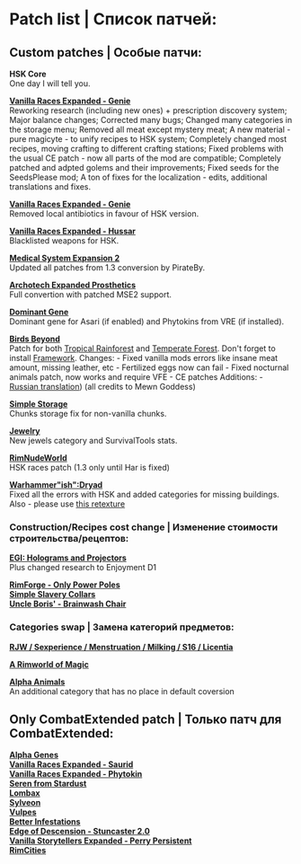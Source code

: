 # Patch list | Список патчей:

## Custom patches | Особые патчи:
**HSK Core**<br>
One day I will tell you.

**[Vanilla Races Expanded - Genie](https://steamcommunity.com/sharedfiles/filedetails/?id=2901424072)**<br>
Reworking research (including new ones) + prescription discovery system;
Major balance changes;
Corrected many bugs;
Changed many categories in the storage menu;
Removed all meat except mystery meat;
A new material - pure magicyte - to unify recipes to HSK system;
Completely changed most recipes, moving crafting to different crafting stations;
Fixed problems with the usual CE patch - now all parts of the mod are compatible;
Completely patched and adpted golems and their improvements;
Fixed seeds for the SeedsPlease mod;
A ton of fixes for the localization - edits, additional translations and fixes.

**[Vanilla Races Expanded - Genie](https://steamcommunity.com/sharedfiles/filedetails/?id=2901424072)**<br>
Removed local antibiotics in favour of HSK version.

**[Vanilla Races Expanded - Hussar](https://steamcommunity.com/sharedfiles/filedetails/?id=2893586390)**<br>
Blacklisted weapons for HSK.

**[Medical System Expansion 2](https://steamcommunity.com/sharedfiles/filedetails/?id=2056706586)**<br>
Updated all patches from 1.3 conversion by PirateBy.

**[Archotech Expanded Prosthetics](https://steamcommunity.com/sharedfiles/filedetails/?id=1467604976)**<br>
Full convertion with patched MSE2 support.

**[Dominant Gene](https://steamcommunity.com/sharedfiles/filedetails/?id=2884110898)**<br>
Dominant gene for Asari (if enabled) and Phytokins from VRE (if installed).

**[Birds Beyond](https://steamcommunity.com/sharedfiles/filedetails/?id=2889889049)**<br>
Patch for both [Tropical Rainforest](https://steamcommunity.com/sharedfiles/filedetails/?id=2794752505) and [Temperate Forest](https://steamcommunity.com/sharedfiles/filedetails/?id=2591791695). Don't forget to install [Framework](https://steamcommunity.com/sharedfiles/filedetails/?id=2889889049).
  Changes:
    - Fixed vanilla mods errors like insane meat amount, missing leather, etc
    - Fertilized eggs now can fail
    - Fixed nocturnal animals patch, now works and require VFE
    - CE patches
  Additions:
    - [Russian translation](https://steamcommunity.com/sharedfiles/filedetails/?id=2950642433)) (all credits to Mewn Goddess)

**[Simple Storage](https://discord.com/channels/272340793174392832/1063821520423633016)**<br>
Chunks storage fix for non-vanilla chunks.

**[Jewelry](https://discord.com/channels/272340793174392832/1061698507720900768)**<br>
New jewels category and SurvivalTools stats.

**[RimNudeWorld](https://discord.com/channels/374305025486225409/374778646432448530)**<br>
HSK races patch (1.3 only until Har is fixed)

**[Warhammer"ish":Dryad](https://steamcommunity.com/workshop/filedetails/?id=2958123708)**<br>
Fixed all the errors with HSK and added categories for missing buildings. Also - please use [this retexture](https://steamcommunity.com/sharedfiles/filedetails/?id=2678376745)

### Construction/Recipes cost change | Изменение стоимости строительства/рецептов: 

**[EGI: Holograms and Projectors](https://steamcommunity.com/sharedfiles/filedetails/?id=2979598490)**<br>
Plus changed research to Enjoyment D1

**[RimForge - Only Power Poles](https://steamcommunity.com/sharedfiles/filedetails/?id=2507086460)**<br>
**[Simple Slavery Collars](https://steamcommunity.com/sharedfiles/filedetails/?id=2557274194)**<br>
**[Uncle Boris' - Brainwash Chair](https://steamcommunity.com/sharedfiles/filedetails/?id=2885223720)**<br>

### Categories swap | Замена категорий предметов: 
**[RJW / Sexperience / Menstruation / Milking / S16 / Licentia](https://discord.com/channels/374305025486225409/374778646432448530)**<br>

**[A Rimworld of Magic](https://discord.com/channels/272340793174392832/875750742684749844/980463459189809222)**<br>

**[Alpha Animals](https://discord.com/channels/272340793174392832/1070441231773093998)**<br>
An additional category that has no place in default coversion

## Only CombatExtended patch | Только патч для CombatExtended:

**[Alpha Genes](https://steamcommunity.com/sharedfiles/filedetails/?id=2891845502)**<br>
**[Vanilla Races Expanded - Saurid](https://steamcommunity.com/sharedfiles/filedetails/?id=2880990495)**<br>
**[Vanilla Races Expanded - Phytokin](https://steamcommunity.com/sharedfiles/filedetails/?id=2927323805)**<br>
**[Seren from Stardust](https://steamcommunity.com/sharedfiles/filedetails/?id=2704627783)**<br>
**[Lombax](https://steamcommunity.com/sharedfiles/filedetails/?id=2384986421)**<br>
**[Sylveon](https://steamcommunity.com/sharedfiles/filedetails/?id=2800815182)**<br>
**[Vulpes](https://steamcommunity.com/sharedfiles/filedetails/?id=2174717519)**<br>
**[Better Infestations](https://steamcommunity.com/sharedfiles/filedetails/?id=1319614331)**<br>
**[Edge of Descension - Stuncaster 2.0](https://steamcommunity.com/sharedfiles/filedetails/?id=1319614331)**<br>
**[Vanilla Storytellers Expanded - Perry Persistent](https://steamcommunity.com/sharedfiles/filedetails/?id=2149702069)**<br>
**[RimCities](https://steamcommunity.com/sharedfiles/filedetails/?id=1775170117)**<br>